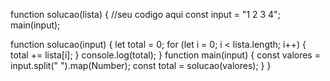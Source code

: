 function solucao(lista) {
  //seu codigo aqui
  const input = "1 2 3 4";
   main(input);
    
  function solucao(input) {
    let total = 0;
    for (let i = 0; i < lista.length; i++) {
        total += lista[i];
    }
    console.log(total);
}
    function main(input) {
    const valores = input.split(" ").map(Number);
    const total = solucao(valores);
}
}
